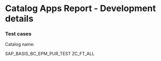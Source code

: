 # Catalog Apps Report - Development details

### Test cases

Catalog name: 

SAP_BASIS_BC_EPM_PUR_TEST
ZC_FT_ALL